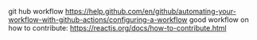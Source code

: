 git hub workflow https://help.github.com/en/github/automating-your-workflow-with-github-actions/configuring-a-workflow
good workflow on how to contribute: https://reactjs.org/docs/how-to-contribute.html

